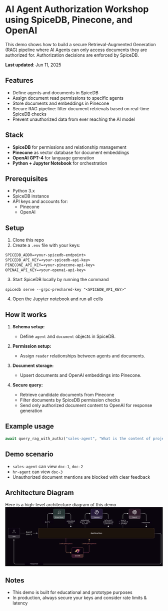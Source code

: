 # AI Agent Authorization Workshop using SpiceDB, Pinecone, and OpenAI

This demo shows how to build a secure Retrieval-Augmented Generation (RAG) pipeline where AI Agents can only access documents they are authorized for. Authorization decisions are enforced by SpiceDB.

**Last updated**: Jun 11, 2025

## Features

* Define agents and documents in SpiceDB
* Assign document read permissions to specific agents
* Store documents and embeddings in Pinecone
* Secure RAG pipeline: filter document retrievals based on real-time SpiceDB checks
* Prevent unauthorized data from ever reaching the AI model

## Stack

* **SpiceDB** for permissions and relationship management
* **Pinecone** as vector database for document embeddings
* **OpenAI GPT-4** for language generation
* **Python + Jupyter Notebook** for orchestration

## Prerequisites

* Python 3.x
* SpiceDB instance
* API keys and accounts for:
  * Pinecone
  * OpenAI

## Setup

1. Clone this repo
2. Create a `.env` file with your keys:

```
SPICEDB_ADDR=<your-spicedb-endpoint>
SPICEDB_API_KEY=<your-spicedb-api-key>
PINECONE_API_KEY=<your-pinecone-api-key>
OPENAI_API_KEY=<your-openai-api-key>
```

3. Start SpiceDB locally by running the command

`spicedb serve --grpc-preshared-key "<SPICEDB_API_KEY>"`

4. Open the Jupyter notebook and run all cells

## How it works

1. **Schema setup:**

   * Define `agent` and `document` objects in SpiceDB.
2. **Permission setup:**

   * Assign `reader` relationships between agents and documents.
3. **Document storage:**

   * Upsert documents and OpenAI embeddings into Pinecone.
4. **Secure query:**

   * Retrieve candidate documents from Pinecone
   * Filter documents by SpiceDB permission checks
   * Send only authorized document content to OpenAI for response generation

## Example usage

```python
await query_rag_with_authz("sales-agent", "What is the content of project doc-2?")
```

## Demo scenario

* `sales-agent` can view `doc-1`, `doc-2`
* `hr-agent` can view `doc-3`
* Unauthorized document mentions are blocked with clear feedback

## Architecture Diagram

Here is a high-level architecture diagram of this demo
![architecture diagram](/ai-agent-authorization/pre-filter-authz.png)

## Notes

* This demo is built for educational and prototype purposes
* In production, always secure your keys and consider rate limits & latency




